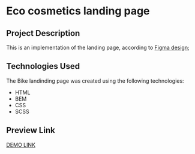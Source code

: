 # Eco cosmetics landing page

## Project Description
This is an implementation of the landing page, according to [Figma design](https://www.figma.com/file/Fz588JKGuPS2Bk21De4KE5/brand_of_eco-cosmetics-(Edit)?node-id=1%3A2);

## Technologies Used
The Bike landinding page was created using the following technologies:
- HTML
- BEM
- CSS
- SCSS

## Preview Link
[DEMO LINK](https://izzetyusufov.github.io/Eco-Cosmetics-landing/)
